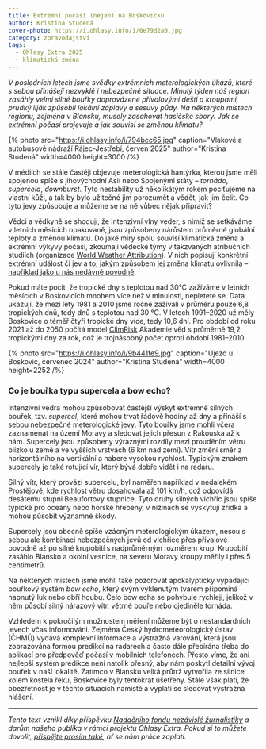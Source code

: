```yaml
---
title: Extrémní počasí (nejen) na Boskovicku
author: Kristina Studená
cover-photo: https://i.ohlasy.info/i/0e79d2a0.jpg
category: zpravodajství
tags:
  - Ohlasy Extra 2025
  - klimatická změna
---
```


*V posledních letech jsme svědky extrémních meterologických úkazů, které s sebou přinášejí nezvyklé i nebezpečné situace. Minulý týden náš region zasáhly velmi silné bouřky doprovázené přívalovými dešti a kroupami, prudký liják způsobil lokální záplavy a sesuvy půdy. Na některých místech regionu, zejména v Blansku, musely zasahovat hasičské sbory. Jak se extrémní počasí projevuje a jak souvisí se změnou klimatu?*

{% photo src="https://i.ohlasy.info/i/794bcc65.jpg" caption="Vlakové a autobusové nádraží Rájec-Jestřebí, červen 2025" author="Kristina Studená" width=4000 height=3000 /%}

V médiích se stále častěji objevuje meterologická hantýrka, kterou jsme měli spojenou spíše s jihovýchodní Asií nebo Spojenými státy – *tornádo*, *supercela*, *downburst*. Tyto nestability už několikátým rokem pociťujeme na vlastní kůži, a tak by bylo užitečné jim porozumět a vědět, jak jim čelit. Co tyto jevy způsobuje a můžeme se na ně vůbec nějak připravit?

Vědci a vědkyně se shodují, že intenzivní vlny veder, s nimiž se setkáváme v letních měsících opakovaně, jsou způsobeny nárůstem průměrné globální teploty a změnou klimatu. Do jaké míry spolu souvisí klimatická změna a extrémní výkyvy počasí, zkoumají vědecké týmy v takzvaných atribučních studiích (organizace [World Weather Attribution](https://www.worldweatherattribution.org)). V nich popisují konkrétní extrémní událost či jev a to, jakým způsobem jej změna klimatu ovlivnila – [například jako u nás nedávné povodně](https://www.irozhlas.cz/veda-technologie/veda/neni-jen-prirodni-zkaza-za-povodne-v-cesku-muze-i-lidska-cinnost-ukazuje_2409250726_vdv).

Pokud máte pocit, že tropické dny s teplotou nad 30°C zažíváme v letních měsících v Boskovicích mnohem více než v minulosti, nepletete se. Data ukazují, že mezi lety 1981 a 2010 jsme ročně zažívali v průměru pouze 6,8 tropických dnů, tedy dnů s teplotou nad 30 °C. V letech 1991–2020 už měly Boskovice o téměř čtyři tropické dny více, tedy 10,6 dní. Pro období od roku 2021 až do 2050 počítá model [ClimRisk](https://www.climrisk.cz/mapa-cr/) Akademie věd s průměrně 19,2 tropickými dny za rok, což je trojnásobný počet oproti období 1981–2010.

{% photo src="https://i.ohlasy.info/i/9b441fe9.jpg" caption="Újezd u Boskovic, červenec 2024" author="Kristina Studená" width=4000 height=2252 /%}

### Co je bouřka typu supercela a bow echo?

Intenzivní vedra mohou způsobovat častější výskyt extrémně silných bouřek, tzv. *supercel*, které mohou trvat řádově hodiny až dny a přináší s sebou nebezpečné meterologické jevy. Tyto bouřky jsme mohli včera zaznamenat na území Moravy a sledovat jejich přesun z Rakouska až k nám. Supercely jsou způsobeny výraznými rozdíly mezi prouděním větru blízko u země a ve vyšších vrstvách (6 km nad zemí). Vítr změní směr z horizontálního na vertikální a nabere vysokou rychlost. Typickým znakem supercely je také rotující vír, který bývá dobře vidět i na radaru. 

Silný vítr, který provází supercelu, byl naměřen například v nedalekém Prostějově, kde rychlost větru dosahovala až 101 km/h, což odpovídá desátému stupni Beaufortovy stupnice. Tyto druhy silných vichřic jsou spíše typické pro oceány nebo horské hřebeny, v nížinách se vyskytují zřídka a mohou působit významné škody. 

Supercely jsou obecně spíše vzácným meterologickým úkazem, nesou s sebou ale kombinaci nebezpečných jevů od vichřice přes přívalové povodně až po silné krupobití s nadprůměrným rozměrem krup. Krupobití zasáhlo Blansko a okolní vesnice, na severu Moravy kroupy měřily i přes 5 centimetrů.

Na některých místech jsme mohli také pozorovat apokalypticky vypadající bouřkový systém *bow echo*, který svým vyklenutým tvarem připomíná napnutý luk nebo obří houbu. Čelo bow echa se pohybuje rychleji, jelikož v něm působí silný nárazový vítr, větrné bouře nebo ojediněle tornáda. 

Vzhledem k pokročilým možnostem měření můžeme být o nestandardních jevech včas informováni. Zejména Český hydrometeorologický ústav (ČHMÚ) vydává komplexní informace a výstražná varování, která jsou zobrazována formou predikcí na radarech a často dále přebírána třeba do aplikací pro předpověď počasí v mobilních telefonech. Přesto víme, že ani nejlepší systém predikce není natolik přesný, aby nám poskytl detailní vývoj bouřek v naší lokalitě. Zatímco v Blansku velká průtrž vytvořila ze silnice kolem kostela řeku, Boskovice byly tentokrát ušetřeny. Stále však platí, že obezřetnost je v těchto situacích namístě a vyplatí se sledovat výstražná hlášení.

---

*Tento text vznikl díky příspěvku [Nadačního fondu nezávislé žurnalistiky](https://www.nfnz.cz) a darům našeho publika v rámci projektu Ohlasy Extra. Pokud si to můžete dovolit, [přispějte prosím také](https://ohlasy.info/extra), ať se nám práce zaplatí.*